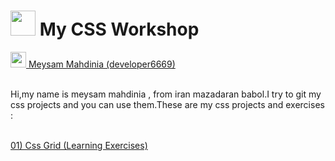 

<h1>
  <img src='https://user-images.githubusercontent.com/87698767/189898674-69ab0263-3424-486a-bfa8-181b0d90c359.png' alt='' height='40' width='40' />
  My CSS Workshop
</h1>

<a href="https://www.developer6669.com">
  <img src='https://user-images.githubusercontent.com/87698767/175297602-1f346731-f1ee-429b-bf72-626bed8411cd.png' alt='' height='25' width='25' />
  Meysam Mahdinia (developer6669)
</a>
<br/>
<br/>
<p>
  Hi,my name is meysam mahdinia , from iran mazadaran babol.I try to git my css projects and you can use them.These are my css projects and exercises :
</p>
<br/>
<a href="https://github.com/developer6669/JavaScript/tree/Calculator">
  01) Css Grid (Learning Exercises)
</a>

<!---
```html
# JavaScript
<h2>Example of code</h2>
<a href="#">ddd</a>
<pre>
    <div class="container">
        <div class="block two first">
            <h2>Your title</h2>
            <div class="wrap">
            //Your content
            </div>
        </div>
    </div>
</pre>
```
-->
